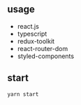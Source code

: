 
## usage
- react.js
- typescript
- redux-toolkit
- react-router-dom
- styled-components

## start
`yarn start`
